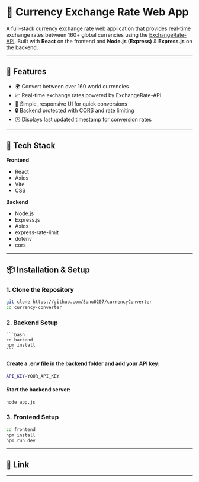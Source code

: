 # 💱 Currency Exchange Rate Web App

A full-stack currency exchange rate web application that provides real-time exchange rates between 160+ global currencies using the [ExchangeRate-API](https://www.exchangerate-api.com/). Built with **React** on the frontend and **Node.js (Express)** & **Express.js** on the backend.

---

## 🔧 Features

- 🌍 Convert between over 160 world currencies
- 📈 Real-time exchange rates powered by ExchangeRate-API
- 🧮 Simple, responsive UI for quick conversions
- 🔒 Backend protected with CORS and rate limiting
- 🕒 Displays last updated timestamp for conversion rates

---

## 🚀 Tech Stack

**Frontend**
- React
- Axios
- Vite
- CSS

**Backend**
- Node.js
- Express.js
- Axios
- express-rate-limit
- dotenv
- cors

---

## 📦 Installation & Setup

### 1. **Clone the Repository**

```bash
git clone https://github.com/Sonu0207/currencyConverter
cd currency-converter
```

### 2. **Backend Setup**

    ```bash
    cd backend
    npm install
    ```
#### Create a .env file in the backend folder and add your API key:

```bash
API_KEY=YOUR_API_KEY
```
#### Start the backend server:

```bash
node app.js
```
### 3. **Frontend Setup**

```bash
cd frontend
npm install
npm run dev
```


---

## 📝 Link


---
